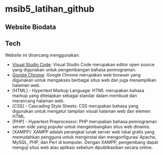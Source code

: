 # msib5_latihan_github
## Website Biodata
## Tech
Website ini dirancang menggunakan:
- [Visual Studio Code](https://code.visualstudio.com/docs/editor/vscode-web): Visual Studio Code merupakan editor open source yang digunakan untuk pengembangan bahasa pemrograman.
- [Google Chrome](https://www.google.com/intl/id_id/chrome/): Google Chrome merupakan web browser yang digunakan untuk mengakses berbagai situs web dan juga menampilkan halaman web.
- [HTML] - Hypertext Markup Language: HTML merupakan bahasa markup yang ditetapkan sebagai standar dalam membuat dan merancang halaman web.
- [CSS] - Cascading Style Sheets: CSS merupakan bahasa yang digunakan untuk mengatur tampilan visual halaman web dari elemen HTML.
- [PHP] - Hypertext Preprocessor: PHP merupakan bahasa pemrograman server-side yang populer untuk mengembangkan situs web dinamis.
- [XAMPP]: XAMPP adalah perangkat lunak server web lokal gratis yang memudahkan pengguna untuk menginstal dan mengonfigurasi Apache, MySQL, PHP, dan Perl di komputer. Dengan XAMPP, pengembang dapat menguji situs web atau aplikasi sebelum dipublikasikan secara online.
